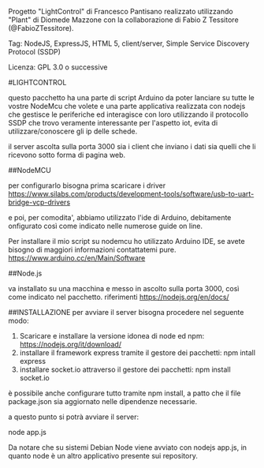Progetto "LightControl" di Francesco Pantisano realizzato utilizzando "Plant" di Diomede Mazzone con la collaborazione di Fabio Z Tessitore (@FabioZTessitore).

Tag: NodeJS, ExpressJS, HTML 5, client/server, Simple Service Discovery Protocol (SSDP)

Licenza: GPL 3.0 o successive

#LIGHTCONTROL

questo pacchetto ha una parte di script Arduino da poter lanciare su tutte le vostre NodeMcu che volete e una parte applicativa realizzata con nodejs che gestisce le periferiche ed interagisce con loro utilizzando il protocollo SSDP che trovo veramente interessante per l'aspetto iot, evita di utilizzare/conoscere gli ip delle schede.

il server ascolta sulla porta 3000 sia i client che inviano i dati sia quelli che li ricevono sotto forma di pagina web.


##NodeMCU 

per configurarlo bisogna prima scaricare i driver
https://www.silabs.com/products/development-tools/software/usb-to-uart-bridge-vcp-drivers

e poi, per comodita', abbiamo utilizzato l'ide di Arduino, debitamente onfigurato così come indicato nelle numerose guide on line.

Per installare il mio script su nodemcu ho utilizzato Arduino IDE, se avete bisogno di maggiori informazioni contattatemi pure.
https://www.arduino.cc/en/Main/Software

##Node.js

va installato su una macchina e messo in ascolto sulla porta 3000, così come indicato nel pacchetto. riferimenti https://nodejs.org/en/docs/

##INSTALLAZIONE
per avviare il server bisogna procedere nel seguente modo:

1. Scaricare e installare la versione idonea di node ed npm: https://nodejs.org/it/download/
2. installare il framework express tramite il gestore dei pacchetti: npm intall express
3. installare socket.io attraverso il gestore dei pacchetti: npm install socket.io

è possibile anche configurare tutto tramite npm install, a patto che il file package.json sia aggiornato nelle dipendenze necessarie.
 

a questo punto si potrà avviare il server:

node app.js

Da notare che su sistemi Debian Node viene avviato con nodejs app.js, in quanto node è un altro applicativo presente sui repository.
